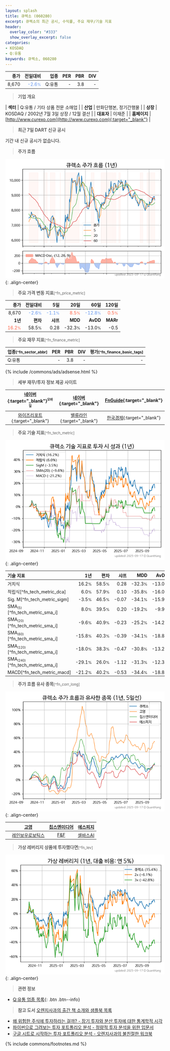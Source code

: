 ```yaml
---
layout: splash
title: 큐렉소 (060280)
excerpt: 큐렉소의 최근 공시, 수익률, 주요 재무/기술 지표
header:
  overlay_color: "#333"
  show_overlay_excerpt: false
categories:
- KOSDAQ
- Q:유통
keywords: 큐렉소, 060280
---
```


| **종가** | **전일대비** | **업종** | **PER** | **PBR** | **DIV** |
| -------: | -----------: | -------: | ------: | ------: | ------: |
| 8,670 | <span style="color: cornflowerblue">-2.6<small>%</small></span> | Q:유통 | - | 3.8 | - |

<!-- more -->


> **기업 개요**<a id="company"></a>

| <span style="white-space:nowrap;">**섹터**</span> | Q:유통 / 기타 상품 전문 소매업 |
| <span style="white-space:nowrap;">**산업**</span> | 만화단행본, 정기간행물 |
| <span style="white-space:nowrap;">**상장**</span> | KOSDAQ / 2002년 7월 3일 상장 / 12월 결산 |
| <span style="white-space:nowrap;">**대표자**</span> | 이재준 |
| <span style="white-space:nowrap;">**홈페이지**</span> | [http://www.curexo.com](http://www.curexo.com){:target="_blank"} |


> **최근 7일 DART 신규 공시**<a id="dart"></a>

기간 내 신규 공시가 없습니다.


> **주가 흐름**<a id="price"></a>

![060280](/stock/images/060280.png){: .align-center}


> **주요 가격 변동 지표**<small>[^fn_price_metric]</small>

| **종가** | **전일대비** | **5일** | **20일** | **60일** | **120일** |
| -------: | -----------: | ------: | -------: | -------: | --------: |
| 8,670 | <span style="color: cornflowerblue">-2.6<small>%</small></span> | <span style="color: cornflowerblue">-1.1<small>%</small></span> | <span style="color: tomato">8.5<small>%</small></span> | <span style="color: cornflowerblue">-12.8<small>%</small></span> | <span style="color: tomato">0.5<small>%</small></span> |
| **1년** | **편차** | **샤프** | **MDD** | **AvDD** | **MARr** |
| <span style="color: tomato">16.2<small>%</small></span> | 58.5<small>%</small> | 0.28 | -32.3<small>%</small> | -13.0<small>%</small> | -0.5 |


> **주요 재무 지표**<small>[^fn_finance_metric]</small>

| **업종**<small>[^fn_sector_abbr]</small> | **PER** | **PBR** | **DIV** | **평가**<small>[^fn_finance_basic_tags]</small> |
| :--------------------------------------- | ------: | ------: | ------: | ----------------------------------------------: |
| Q:유통 | - | 3.8 | - | - |



{% include /commons/ads/adsense.html %}

> **세부 재무/투자 정보 제공 사이트**

| [네이버](https://m.stock.naver.com/domestic/stock/060280/finance/summary){:target="_blank"}<sup><small>모바일</small></sup> | [네이버](https://finance.naver.com/item/coinfo.naver?code=060280){:target="_blank"} | [FnGuide](https://comp.fnguide.com/SVO2/ASP/SVD_Invest.asp?gicode=A060280&MenuYn=Y){:target="_blank"} |
| :---: | :---: | :---: |
| [와이즈리포트](https://comp.wisereport.co.kr/company/c1040001.aspx?cmp_cd=060280){:target="_blank"} | [밸류라인](https://www.valueline.co.kr/finance/summary/060280){:target="_blank"} | [한국경제](https://markets.hankyung.com/stock/060280/financial-summary){:target="_blank"} |


> **주요 기술 지표**<small>[^fn_tech_metric]</small>


![060280](/stock/images/060280_tech.png){: .align-center}

| **기술 지표** | **1년** | **편차** | **샤프** | **MDD** | **AvDD** |
| :------------ | ------: | -----------: | -------: | ------: | -------: |
| 거치식 | 16.2<small>%</small> | 58.5<small>%</small> | 0.28 | -32.3<small>%</small> | -13.0<small>%</small> |
| 적립식[^fn_tech_metric_dca] | 6.0<small>%</small> | 57.9<small>%</small> | 0.10 | -35.8<small>%</small> | -16.0<small>%</small> |
| Sig. M[^fn_tech_metric_sigm] | -3.5<small>%</small> | 46.5<small>%</small> | -0.07 | -34.1<small>%</small> | -15.9<small>%</small> |
| SMA<small><sub>(5)</sub></small>[^fn_tech_metric_sma_i] | 8.0<small>%</small> | 39.5<small>%</small> | 0.20 | -19.2<small>%</small> | -9.9<small>%</small> |
| SMA<small><sub>(20)</sub></small>[^fn_tech_metric_sma_i] | -9.6<small>%</small> | 40.9<small>%</small> | -0.23 | -25.2<small>%</small> | -14.2<small>%</small> |
| SMA<small><sub>(60)</sub></small>[^fn_tech_metric_sma_i] | -15.8<small>%</small> | 40.3<small>%</small> | -0.39 | -34.1<small>%</small> | -18.8<small>%</small> |
| SMA<small><sub>(120)</sub></small>[^fn_tech_metric_sma_i] | -18.0<small>%</small> | 38.3<small>%</small> | -0.47 | -30.8<small>%</small> | -13.2<small>%</small> |
| SMA<small><sub>(240)</sub></small>[^fn_tech_metric_sma_i] | -29.1<small>%</small> | 26.0<small>%</small> | -1.12 | -31.3<small>%</small> | -12.3<small>%</small> |
| MACD[^fn_tech_metric_macd] | -21.2<small>%</small> | 40.2<small>%</small> | -0.53 | -34.4<small>%</small> | -18.8<small>%</small> |


> **주가 흐름 유사 종목**<a id="corr"></a><small>[^fn_corr_long]</small>

![060280](/stock/images/060280_corr.png){: .align-center}

|       | [고영](/098460/) | [칩스앤미디어](/094360/) | [에스피지](/058610/) |
| :---: | :------------------------------------: | :------------------------------------: | :------------------------------------: |
|       | [레인보우로보틱스](/277810/) | [F&F](/383220/) | [셀바스AI](/108860/) |


> **가상 레버리지 상품에 투자했다면**<a id="2x"></a><small>[^fn_lev]</small>

![060280](/stock/images/060280_2x.png){: .align-center}


> **관련 정보**

- [Q:유통 업종 목록](/stats/sector/kosdaq_업종_유통_종목/){: .btn .btn--info}

> **참고 도서** [오렌지사과의 출간 책 소개와 샘플북 목록](https://kongdori.tistory.com/691)

- [왜 위험한 주식에 투자하라는 걸까? - 장기 투자와 분산 투자에 대한 통계학적 시각](https://kongdori.tistory.com/421)
- [파이썬으로 그려보는 투자 포트폴리오 분석  - 정량적 투자 분석을 위한 입문서](https://kongdori.tistory.com/643)
- [구글 시트로 시작하는 투자 포트폴리오 분석 - 오렌지사과의 불친절한 워크북](https://kongdori.tistory.com/449)


{% include commons/footnotes.md %}